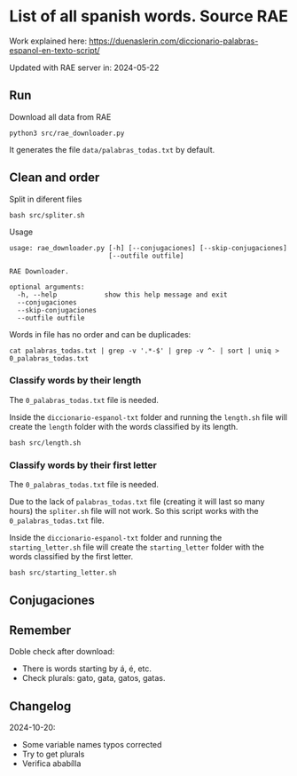 # List of all spanish words. Source RAE

Work explained here:
https://duenaslerin.com/diccionario-palabras-espanol-en-texto-script/

Updated with RAE server in: 2024-05-22

## Run

Download all data from RAE

```
python3 src/rae_downloader.py
```

It generates the file ```data/palabras_todas.txt``` by default.

## Clean and order



Split in diferent files
```
bash src/spliter.sh
```

Usage
```
usage: rae_downloader.py [-h] [--conjugaciones] [--skip-conjugaciones]
                         [--outfile outfile]

RAE Downloader.

optional arguments:
  -h, --help            show this help message and exit
  --conjugaciones
  --skip-conjugaciones
  --outfile outfile
```

Words in file has no order and can be duplicades:

```
cat palabras_todas.txt | grep -v '.*-$' | grep -v ^- | sort | uniq > 0_palabras_todas.txt
```

### Classify words by their length

The `0_palabras_todas.txt` file is needed.

Inside the `diccionario-espanol-txt` folder and running the `length.sh` file will create the `length` folder with the words classified by its length.

```
bash src/length.sh
```

### Classify words by their first letter

The `0_palabras_todas.txt` file is needed.


Due to the lack of `palabras_todas.txt` file (creating it will last so many hours) the `spliter.sh` file will not work. So this script works with the `0_palabras_todas.txt` file.

Inside the `diccionario-espanol-txt` folder and running the `starting_letter.sh` file will create the `starting_letter` folder with the words classified by the first letter.

```
bash src/starting_letter.sh
```


## Conjugaciones


## Remember

Doble check after download:

- There is words starting by á, é, etc.
- Check plurals: gato, gata, gatos, gatas.

## Changelog

2024-10-20:
- Some variable names typos corrected
- Try to get plurals
- Verifica ababílla

